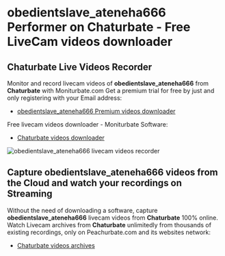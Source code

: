 # obedientslave_ateneha666 Performer on Chaturbate - Free LiveCam videos downloader

## Chaturbate Live Videos Recorder

Monitor and record livecam videos of **obedientslave_ateneha666** from **Chaturbate** with Moniturbate.com
Get a premium trial for free by just and only registering with your Email address:
* [obedientslave_ateneha666 Premium videos downloader](https://moniturbate.com/request-demo-licence-key.html)

Free livecam videos downloader - Moniturbate Software:
* [Chaturbate videos downloader](https://moniturbate.com/moniturbate-download-software.html)

![obedientslave_ateneha666 livecam videos recorder](https://peachurnet.com/templates/moniturbate-software.png)


## Capture obedientslave_ateneha666 videos from the Cloud and watch your recordings on Streaming

Without the need of downloading a software, capture **obedientslave_ateneha666** livecam videos from **Chaturbate** 100% online.
Watch Livecam archives from **Chaturbate** unlimitedly from thousands of existing recordings, only on Peachurbate.com and its websites network:
* [Chaturbate videos archives](https://peachurnet.com/)